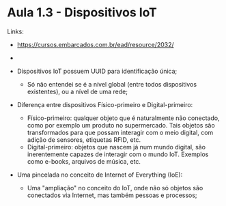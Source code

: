 # Aula 1.3 - Dispositivos IoT

Links:
- https://cursos.embarcados.com.br/ead/resource/2032/
-

- Dispositivos IoT possuem UUID para identificação única;
  - Só não entendei se é a nível global (entre todos dispositivos existentes), ou a nível de uma rede;

- Diferença entre dispositivos Físico-primeiro e Digital-primeiro:
  - Físico-primeiro: qualquer objeto que é naturalmente não conectado, como por exemplo um produto no supermercado. Tais objetos são transformados para que possam interagir com o meio digital, com adição de sensores, etiquetas RFID, etc.
  - Digital-primeiro: objetos que nascem já num mundo digital, são inerentemente capazes de interagir com o mundo IoT. Exemplos como e-books, arquivos de música, etc.

- Uma pincelada no conceito de Internet of Everything (IoE):
  - Uma "ampliação" no conceito do IoT, onde não só objetos são conectados via Internet, mas também pessoas e processos;
